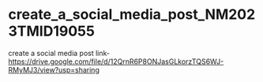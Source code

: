# create_a_social_media_post_NM2023TMID19055
create a social media post link-https://drive.google.com/file/d/12QrnR6P8ONJasGLkorzTQS6WJ-RMyMJ3/view?usp=sharing

